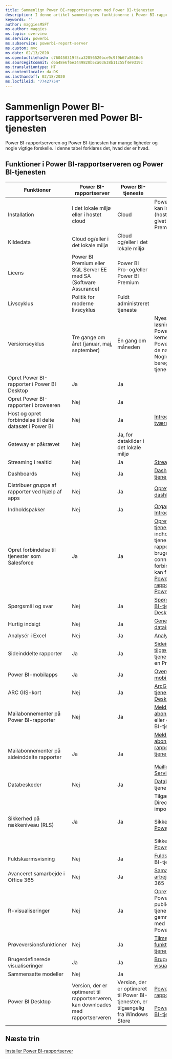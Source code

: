 ```yaml
---
title: Sammenlign Power BI-rapportserveren med Power BI-tjenesten
description: I denne artikel sammenlignes funktionerne i Power BI-rapportserveren og Power BI-tjenesten.
keywords: ''
author: maggiesMSFT
ms.author: maggies
ms.topic: overview
ms.service: powerbi
ms.subservice: powerbi-report-server
ms.custom: mvc
ms.date: 02/13/2020
ms.openlocfilehash: c760450319f5ca32856520bce9c9f9b67a8616d6
ms.sourcegitcommit: d6a48e6f6e3449820b5ca03638b11c55f4e9319c
ms.translationtype: HT
ms.contentlocale: da-DK
ms.lasthandoff: 02/18/2020
ms.locfileid: "77427754"
---
```

# <a name="comparing-power-bi-report-server-and-the-power-bi-service"></a>Sammenlign Power BI-rapportserveren med Power BI-tjenesten

Power BI-rapportserveren og Power BI-tjenesten har mange ligheder og nogle vigtige forskelle. I denne tabel forklares det, hvad der er hvad.

## <a name="features-of-power-bi-report-server-and-the-power-bi-service"></a>Funktioner i Power BI-rapportserveren og Power BI-tjenesten

| Funktioner | Power BI-rapportserver | Power BI-tjeneste | Noter |
|---------|---------|---------|---------|
| Installation | I det lokale miljø eller i hostet cloud | Cloud | Power BI-rapportserveren kan installeres i Azure VM'er (hostet cloud), hvis det er givet i licens via Power BI Premium |
| Kildedata | Cloud og/eller i det lokale miljø | Cloud og/eller i det lokale miljø |  |
| Licens | Power BI Premium eller SQL Server EE med SA (Software Assurance) | Power BI Pro-og/eller Power BI Premium | |  
| Livscyklus | Politik for moderne livscyklus | Fuldt administreret tjeneste |  |
| Versionscyklus | Tre gange om året (januar, maj, september) | En gang om måneden | Nyeste funktioner og løsninger optræder først i Power BI-tjenesten. De fleste kernefunktioner findes i Power BI-rapportserveren i de næste par versioner. Nogle funktioner er kun beregnet til Power BI-tjenesten. |
| Opret Power BI-rapporter i Power BI Desktop | Ja | Ja |  |
| Opret Power BI-rapporter i browseren | Nej | Ja |  |
| Host og opret forbindelse til delte datasæt i Power BI | Nej | Ja | [Introduktion til datasæt på tværs af arbejdsområder](../service-datasets-across-workspaces.md) |
| Gateway er påkrævet | Nej | Ja, for datakilder i det lokale miljø |  |
| Streaming i realtid | Nej | Ja | [Streaming i realtid i Power BI](../service-real-time-streaming.md) |
| Dashboards | Nej | Ja | [Dashboards i Power BI-tjenesten](../consumer/end-user-dashboards.md) |
| Distribuer gruppe af rapporter ved hjælp af apps | Nej | Ja | [Opret og udgiv apps med dashboards og rapporter](../service-create-distribute-apps.md) |
| Indholdspakker | Nej | Ja | [Organisationsindholdspakker: Introduktion](../service-organizational-content-pack-introduction.md) |
| Opret forbindelse til tjenester som Salesforce | Ja | Ja | [Opret forbindelse til de tjenester, du bruger](../service-connect-to-services.md) med indholdspakker i Power BI-tjenesten. På Power BI-rapportserveren skal du bruge certificerede connectorer til at oprette forbindelse til tjenester. Du kan finde flere detaljer i [Power BI-rapportdatakilderne på Power BI-rapportserver](data-sources.md). |
| Spørgsmål og svar | Nej | Ja | [Spørgsmål og svar i Power BI-tjenesten og Power BI Desktop](../power-bi-tutorial-q-and-a.md) 
| Hurtig indsigt | Nej | Ja | [Generér automatisk dataindsigt med Power BI](../consumer/end-user-insights.md) |
| Analysér i Excel | Nej | Ja | [Analysér i Excel](../service-analyze-in-excel.md) 
| Sideinddelte rapporter | Ja | Ja | [Sideinddelte rapporter er tilgængelige i Power BI-tjenesten](../paginated-reports-report-builder-power-bi.md) som prøveversion i en Premium-kapacitet |
| Power BI-mobilapps | Ja | Ja | [Oversigt over Power BI-mobilapps](../consumer/mobile/mobile-apps-for-mobile-devices.md) |
| ARC GIS-kort | Nej | Ja | [ArcGIS-kort i Power BI-tjenesten og Power BI Desktop fra Esri](../visuals/power-bi-visualization-arcgis.md) |
| Mailabonnementer på Power BI-rapporter | Nej | Ja | [Meld dig selv eller andre til et abonnement](../service-report-subscribe.md) på en rapport eller et dashboard i Power BI-tjenesten |
| Mailabonnementer på sideinddelte rapporter | Ja | Ja | [Meld dig selv og andre til et abonnement på sideinddelte rapporter i Power BI-tjenesten](../consumer/paginated-reports-subscriptions.md)<br><br>[Maillevering i Reporting Services](https://docs.microsoft.com/sql/reporting-services/working-with-subscriptions-web-portal)  |
| Databeskeder | Nej | Ja | [Databeskeder](../service-set-data-alerts.md) i Power BI-tjenesten
| Sikkerhed på rækkeniveau (RLS) | Ja | Ja | Tilgængelige i både DirectQuery- (datakilde) og importtilstand <br><br>Sikkerhed på rækkeniveau i [Power BI-tjenesten](../service-admin-rls.md) <br><br>Sikkerhed på rækkeniveau i [Power BI-rapportserver](row-level-security-report-server.md) |
| Fuldskærmsvisning | Nej | Ja | [Fuldskærmsvisning](../consumer/end-user-focus.md) i Power BI-tjenesten |
| Avanceret samarbejde i Office 365 | Nej | Ja | [Samarbejd i et arbejdsområde](../service-collaborate-power-bi-workspace.md) med Office 365 |
| R-visualiseringer | Nej | Ja | [Opret R-visualiseringer](../desktop-r-visuals.md) i Power BI Desktop, og publicer dem i Power BI-tjenesten. Du kan ikke gemme Power BI-rapporter med R-visualiseringer på Power BI-rapportserveren.  |
| Prøveversionsfunktioner | Nej | Ja | [Tilmeld dig prøveversioner af funktioner i Power BI-tjenesten](../consumer/end-user-preview-features.md) |
| Brugerdefinerede visualiseringer | Ja | Ja | [Brugerdefinerede visualiseringer i Power BI](../developer/power-bi-custom-visuals.md) |
| Sammensatte modeller | Nej | Ja |
| Power BI Desktop | Version, der er optimeret til rapportserveren, kan downloades med rapportserveren | Version, der er optimeret til Power BI-tjenesten, er tilgængelig fra Windows Store | [Power BI Desktop til rapportserveren](https://powerbi.microsoft.com/report-server/) <br><br> [Power BI Desktop til Power BI-tjenesten](https://aka.ms/pbidesktopstore) |

## <a name="next-steps"></a>Næste trin

[Installer Power BI-rapportserver](install-report-server.md)
